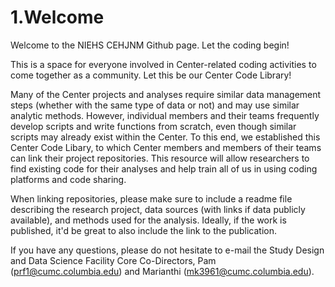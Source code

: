 # 1.Welcome
Welcome to the NIEHS CEHJNM Github page. Let the coding begin!

This is a space for everyone involved in Center-related coding activities to come together as a community. Let this be our Center Code Library!

Many of the Center projects and analyses require similar data management steps (whether with the same type of data or not) and may use similar analytic methods. However, individual members and their teams frequently develop scripts and write functions from scratch, even though similar scripts may already exist within the Center. To this end, we established this Center Code Libary, to which Center members and members of their teams can link their project repositories. This resource will allow researchers to find existing code for their analyses and help train all of us in using coding platforms and code sharing. 

When linking repositories, please make sure to include a readme file describing the research project, data sources (with links if data publicly available), and methods used for the analysis. Ideally, if the work is published, it'd be great to also include the link to the publication.

If you have any questions, please do not hesitate to e-mail the Study Design and Data Science Facility Core Co-Directors, Pam (prf1@cumc.columbia.edu) and Marianthi (mk3961@cumc.columbia.edu).
